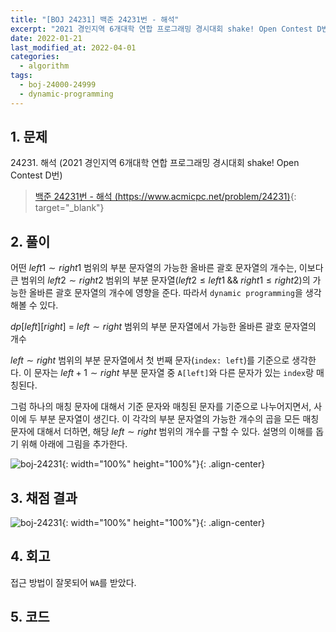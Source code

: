 ```yaml
---
title: "[BOJ 24231] 백준 24231번 - 해석"
excerpt: "2021 경인지역 6개대학 연합 프로그래밍 경시대회 shake! Open Contest D번 - 백준 24231번 해석 풀이"
date: 2022-01-21
last_modified_at: 2022-04-01
categories:
  - algorithm
tags:
  - boj-24000-24999
  - dynamic-programming
---
```


## 1. 문제
$24231$. 해석 (2021 경인지역 6개대학 연합 프로그래밍 경시대회 shake! Open Contest D번)

> [백준 24231번 - 해석 (https://www.acmicpc.net/problem/24231)](https://www.acmicpc.net/problem/24231){: target="_blank"}

## 2. 풀이

어떤 $left1\sim right1$ 범위의 부분 문자열의 가능한 올바른 괄호 문자열의 개수는, 이보다 큰 범위의 $left2\sim right2$ 범위의 부분 문자열$(left2\leq left1 \;\&\&\; right1\leq right2)$의 가능한 올바른 괄호 문자열의 개수에 영향을 준다. 따라서 `dynamic programming`을 생각해볼 수 있다.

$dp[left][right]$ = $left\sim right$ 범위의 부분 문자열에서 가능한 올바른 괄호 문자열의 개수

$left\sim right$ 범위의 부분 문자열에서 첫 번째 문자(`index: left`)를 기준으로 생각한다. 이 문자는 $left+1\sim right$ 부분 문자열 중 `A[left]`와 다른 문자가 있는 `index`랑 매칭된다.

그럼 하나의 매칭 문자에 대해서 기준 문자와 매칭된 문자를 기준으로 나누어지면서, 사이에 두 부분 문자열이 생긴다. 이 각각의 부분 문자열의 가능한 개수의 곱을 모든 매칭 문자에 대해서 더하면, 해당 $left\sim right$ 범위의 개수를 구할 수 있다. 설명의 이해를 돕기 위해 아래에 그림을 추가한다.

![boj-24231](https://user-images.githubusercontent.com/30232837/161169008-c26e68a3-d8a6-4d5e-a503-e4dc1bb3a013.png "boj-24231"){: width="100%" height="100%"}{: .align-center}

## 3. 채점 결과

![boj-24231](https://user-images.githubusercontent.com/30232837/161169056-311e1a38-eafa-47e5-9e8a-1126c62527c9.png "boj-24231"){: width="100%" height="100%"}{: .align-center}

## 4. 회고

접근 방법이 잘못되어 `WA`를 받았다.

## 5. 코드

<script src="https://gist.github.com/BurningFalls/77570240f93ea956dc7d2b7bfbd0ac57.js"></script>
